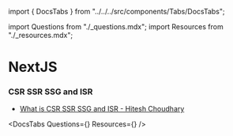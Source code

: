 import { DocsTabs } from "../../../src/components/Tabs/DocsTabs";

import Questions from "./\_questions.mdx";
import Resources from "./\_resources.mdx";

# NextJS

<div className="beginner">

### CSR SSR SSG and ISR

- [What is CSR SSR SSG and ISR - Hitesh Choudhary](https://www.youtube.com/watch?v=YkxrbxoqHDw)

</div>

<div className="intermediate">

</div>

<div className="expert">

</div>

<DocsTabs Questions={<Questions />} Resources={<Resources />} />
